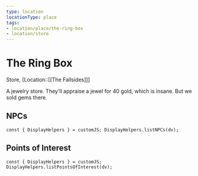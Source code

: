 ```yaml
---
type: location
locationType: place
tags: 
- location/place/the-ring-box
- location/store
---
```


# The Ring Box
Store, [Location::[[The Fallsides]]]

A jewelry store. They'll appraise a jewel for 40 gold, which is insane. But we sold gems there.

## NPCs
```dataviewjs
const { DisplayHelpers } = customJS; DisplayHelpers.listNPCs(dv);
```

## Points of Interest
```dataviewjs
const { DisplayHelpers } = customJS; DisplayHelpers.listPointsOfInterest(dv);
```
